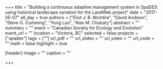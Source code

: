 +++
title = "Building a continuous adaptive management system in SpaDES: using historical landscape variation for the LandWeb project"
date = "2017-05-07"
all_day = true
authors = ["Eliot J. B. McIntire", "David Andison", "Steve G. Cumming", "Yong Luo", "Alex M. Chubaty"]
abstract = ""
summary = ""
event = "Canadian Society for Ecology and Evolution"
event_url = ""
location = "Victoria, BC"
selected = false
projects = ["spades"]
tags = [""]
url_pdf = ""
url_slides = ""
url_video = ""
url_code = ""
math = false
highlight = true

[header]
image = ""
caption = ""

+++
